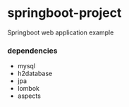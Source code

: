 # springboot-project
Springboot web application example

### dependencies
 - mysql
 - h2database
 - jpa
 - lombok
 - aspects